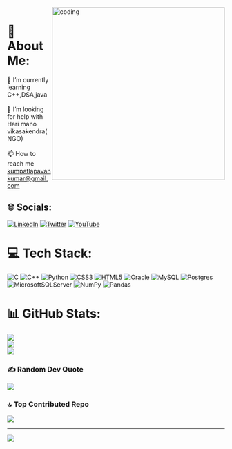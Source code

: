 <img align="right" alt="coding" width="400" src="https://thumbs.gfycat.com/IndelibleFlawedAfricangroundhornbill-size_restricted.gif">

# 💫 About Me:
🌱 I’m currently learning C++,DSA,java<br><br>🤝 I’m looking for help with Hari mano vikasakendra(NGO)<br><br>📫 How to reach me kumpatlapavankumar@gmail.com

## 🌐 Socials:
[![LinkedIn](https://img.shields.io/badge/LinkedIn-%230077B5.svg?logo=linkedin&logoColor=white)](https://linkedin.com/in/kumpatlapavankumar) [![Twitter](https://img.shields.io/badge/Twitter-%231DA1F2.svg?logo=Twitter&logoColor=white)](https://twitter.com/@pavan_kumar9030) [![YouTube](https://img.shields.io/badge/YouTube-%23FF0000.svg?logo=YouTube&logoColor=white)](https://youtube.com/@@kumpatlapavankumar9972) 

# 💻 Tech Stack:
![C](https://img.shields.io/badge/c-%2300599C.svg?style=plastic&logo=c&logoColor=white) ![C++](https://img.shields.io/badge/c++-%2300599C.svg?style=plastic&logo=c%2B%2B&logoColor=white) ![Python](https://img.shields.io/badge/python-3670A0?style=plastic&logo=python&logoColor=ffdd54) ![CSS3](https://img.shields.io/badge/css3-%231572B6.svg?style=plastic&logo=css3&logoColor=white) ![HTML5](https://img.shields.io/badge/html5-%23E34F26.svg?style=plastic&logo=html5&logoColor=white) ![Oracle](https://img.shields.io/badge/Oracle-F80000?style=plastic&logo=oracle&logoColor=white) ![MySQL](https://img.shields.io/badge/mysql-%2300f.svg?style=plastic&logo=mysql&logoColor=white) ![Postgres](https://img.shields.io/badge/postgres-%23316192.svg?style=plastic&logo=postgresql&logoColor=white) ![MicrosoftSQLServer](https://img.shields.io/badge/Microsoft%20SQL%20Sever-CC2927?style=plastic&logo=microsoft%20sql%20server&logoColor=white) ![NumPy](https://img.shields.io/badge/numpy-%23013243.svg?style=plastic&logo=numpy&logoColor=white) ![Pandas](https://img.shields.io/badge/pandas-%23150458.svg?style=plastic&logo=pandas&logoColor=white)
# 📊 GitHub Stats:
![](https://github-readme-stats.vercel.app/api?username=kumpatlapavankumar&theme=radical&hide_border=false&include_all_commits=true&count_private=true)<br/>
![](https://github-readme-streak-stats.herokuapp.com/?user=kumpatlapavankumar&theme=radical&hide_border=false)<br/>
![](https://github-readme-stats.vercel.app/api/top-langs/?username=kumpatlapavankumar&theme=radical&hide_border=false&include_all_commits=true&count_private=true&layout=compact)

### ✍️ Random Dev Quote
![](https://quotes-github-readme.vercel.app/api?type=horizontal&theme=merko)

### 🔝 Top Contributed Repo
![](https://github-contributor-stats.vercel.app/api?username=kumpatlapavankumar&limit=5&theme=dark&combine_all_yearly_contributions=true)

---
[![](https://visitcount.itsvg.in/api?id=kumpatlapavankumar&icon=0&color=0)](https://visitcount.itsvg.in)

<!-- Proudly created with GPRM ( https://gprm.itsvg.in ) -->
